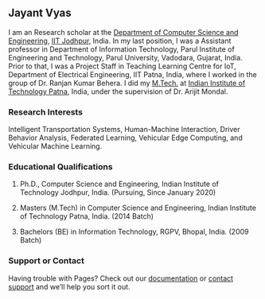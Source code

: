 ## Jayant Vyas

I am an Research scholar at the [Department of Computer Science and Engineering](https://cse.iitj.ac.in/), [IIT Jodhpur](https://iitj.ac.in/), India. In my last position, I was a Assistant professor in Department of Information Technology, Parul Institute of Engineering and Technology, Parul University, Vadodara, Gujarat, India. Prior to that, I was a Project Staff in Teaching Learning Centre for IoT, Department of Electrical Engineering, IIT Patna, India, where I worked in the group of Dr. Ranjan Kumar Behera. I did my [M.Tech.](https://www.iitp.ac.in/index.php/en-us/people/pg-students) at [Indian Institute of Technology Patna](https://www.iitp.ac.in/index.php/en-us/), India, under the supervision of Dr. Arijit Mondal. ​

### Research Interests

Intelligent Transportation Systems, Human-Machine Interaction, Driver Behavior Analysis, Federated Learning, Vehicular Edge Computing, and Vehicular Machine Learning.

### Educational Qualifications
1. Ph.D., Computer Science and Engineering, Indian Institute of Technology Jodhpur, India. (Pursuing, Since January 2020)

2. Masters (M.Tech) in Computer Science and Engineering, Indian Institute of Technology Patna, India. (2014 Batch)

3. Bachelors (BE) in Information Technology, RGPV, Bhopal, India. (2009 Batch)

### Support or Contact

Having trouble with Pages? Check out our [documentation](https://docs.github.com/categories/github-pages-basics/) or [contact support](https://support.github.com/contact) and we’ll help you sort it out.
